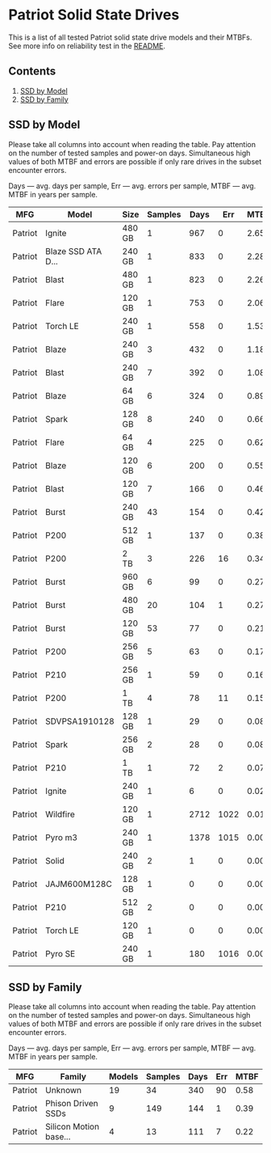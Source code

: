 Patriot Solid State Drives
==========================

This is a list of all tested Patriot solid state drive models and their MTBFs. See
more info on reliability test in the [README](https://github.com/linuxhw/SMART).

Contents
--------

1. [ SSD by Model  ](#ssd-by-model)
2. [ SSD by Family ](#ssd-by-family)

SSD by Model
------------

Please take all columns into account when reading the table. Pay attention on the
number of tested samples and power-on days. Simultaneous high values of both MTBF
and errors are possible if only rare drives in the subset encounter errors.

Days — avg. days per sample,
Err  — avg. errors per sample,
MTBF — avg. MTBF in years per sample.

| MFG       | Model              | Size   | Samples | Days  | Err   | MTBF   |
|-----------|--------------------|--------|---------|-------|-------|--------|
| Patriot   | Ignite             | 480 GB | 1       | 967   | 0     | 2.65   |
| Patriot   | Blaze SSD ATA D... | 240 GB | 1       | 833   | 0     | 2.28   |
| Patriot   | Blast              | 480 GB | 1       | 823   | 0     | 2.26   |
| Patriot   | Flare              | 120 GB | 1       | 753   | 0     | 2.06   |
| Patriot   | Torch LE           | 240 GB | 1       | 558   | 0     | 1.53   |
| Patriot   | Blaze              | 240 GB | 3       | 432   | 0     | 1.18   |
| Patriot   | Blast              | 240 GB | 7       | 392   | 0     | 1.08   |
| Patriot   | Blaze              | 64 GB  | 6       | 324   | 0     | 0.89   |
| Patriot   | Spark              | 128 GB | 8       | 240   | 0     | 0.66   |
| Patriot   | Flare              | 64 GB  | 4       | 225   | 0     | 0.62   |
| Patriot   | Blaze              | 120 GB | 6       | 200   | 0     | 0.55   |
| Patriot   | Blast              | 120 GB | 7       | 166   | 0     | 0.46   |
| Patriot   | Burst              | 240 GB | 43      | 154   | 0     | 0.42   |
| Patriot   | P200               | 512 GB | 1       | 137   | 0     | 0.38   |
| Patriot   | P200               | 2 TB   | 3       | 226   | 16    | 0.34   |
| Patriot   | Burst              | 960 GB | 6       | 99    | 0     | 0.27   |
| Patriot   | Burst              | 480 GB | 20      | 104   | 1     | 0.27   |
| Patriot   | Burst              | 120 GB | 53      | 77    | 0     | 0.21   |
| Patriot   | P200               | 256 GB | 5       | 63    | 0     | 0.17   |
| Patriot   | P210               | 256 GB | 1       | 59    | 0     | 0.16   |
| Patriot   | P200               | 1 TB   | 4       | 78    | 11    | 0.15   |
| Patriot   | SDVPSA1910128      | 128 GB | 1       | 29    | 0     | 0.08   |
| Patriot   | Spark              | 256 GB | 2       | 28    | 0     | 0.08   |
| Patriot   | P210               | 1 TB   | 1       | 72    | 2     | 0.07   |
| Patriot   | Ignite             | 240 GB | 1       | 6     | 0     | 0.02   |
| Patriot   | Wildfire           | 120 GB | 1       | 2712  | 1022  | 0.01   |
| Patriot   | Pyro m3            | 240 GB | 1       | 1378  | 1015  | 0.00   |
| Patriot   | Solid              | 240 GB | 2       | 1     | 0     | 0.00   |
| Patriot   | JAJM600M128C       | 128 GB | 1       | 0     | 0     | 0.00   |
| Patriot   | P210               | 512 GB | 2       | 0     | 0     | 0.00   |
| Patriot   | Torch LE           | 120 GB | 1       | 0     | 0     | 0.00   |
| Patriot   | Pyro SE            | 240 GB | 1       | 180   | 1016  | 0.00   |

SSD by Family
-------------

Please take all columns into account when reading the table. Pay attention on the
number of tested samples and power-on days. Simultaneous high values of both MTBF
and errors are possible if only rare drives in the subset encounter errors.

Days — avg. days per sample,
Err  — avg. errors per sample,
MTBF — avg. MTBF in years per sample.

| MFG       | Family                 | Models | Samples | Days  | Err   | MTBF   |
|-----------|------------------------|--------|---------|-------|-------|--------|
| Patriot   | Unknown                | 19     | 34      | 340   | 90    | 0.58   |
| Patriot   | Phison Driven SSDs     | 9      | 149     | 144   | 1     | 0.39   |
| Patriot   | Silicon Motion base... | 4      | 13      | 111   | 7     | 0.22   |
